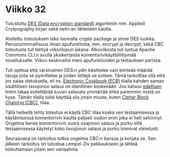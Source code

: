 # Viikko 32

Tutustuttu [DES (Data encryption standard)](https://en.wikipedia.org/wiki/Data_Encryption_Standard) algoritmiin mm. Applied Crytpography kirjan sekä netin eri lähteiden kautta.

Aloitettu toteutuksen teko luomalla crypto package ja sinne DES luokka. Perustoiminnallisuus ilman apufunktioita, mm. encrypt ja decrypt, sekä CBC toteutusta tuli tehtyä viikonlopun aikana. Alkuviikosta tuli luotua Apache Commons CLI:n avulla yksikertaista komentorivikäyttöliittymää sovellukselle. Viikon keskivaihe meni apufunktioiden ja testauksen parissa.

Tuli opittua että varsinainen DES:n ydin käsittelee vain kiinteää määrää tavuja joita se pyörittelee ja joiden bittejä se sotkee. Tämä tarkoittaa sitä että jos salaa oletuksella, eli ns. [Electronic Cookbook (ECB)](https://en.wikipedia.org/wiki/Block_cipher_mode_of_operation#Electronic_Codebook_.28ECB.29) tilalla kahden saman sisältöisen tavujonon salaus on identtinen keskenään. Jos katsoo [edellisen](https://en.wikipedia.org/wiki/Block_cipher_mode_of_operation#Electronic_Codebook_.28ECB.29) linkin takaa esitettävää kuvan salausta ymmärtää ehkä paremmin mistä on kyse. Tämän tilalla tulisi käyttää siis jotain muuta, kuten [Cipher Block Chaining (CBC)](https://en.wikipedia.org/wiki/Block_cipher_mode_of_operation#Cipher_Block_Chaining_.28CBC.29), tilaa.

Tällä hetkellä tehty toteutus ei käytä CBC tilaa koska sen testaamisessa ja käytämisessä komentorivin kautta paljasti oudon eron joka ei heti selvinnyt. Ongelma lienee komentorivin suora osajonon salaus ja purku sillä testaamisessa käytetyt koko tavujonon salaus ja purku toimivat oletetusti.

Seuraavana on tarkoitus tutkia ongelma CBC:n kanssa ja korjata se. Sen jälkeen tarkoitus on tutustua Lempel-Ziv pakkaukseen ja lähteä toteuttamaan jotain sen variaatiota.

